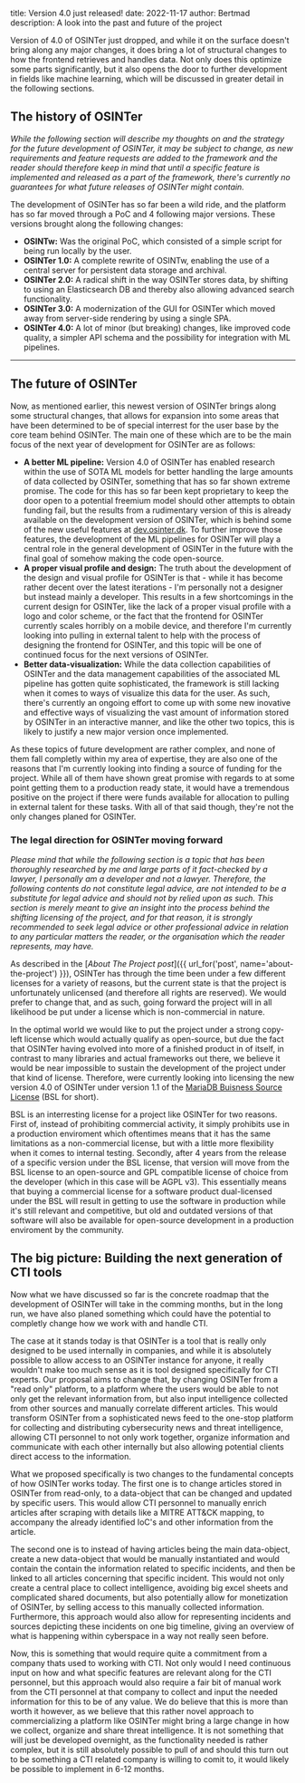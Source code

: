 title: Version 4.0 just released!
date: 2022-11-17
author: Bertmad
description: A look into the past and future of the project

Version of 4.0 of OSINTer just dropped, and while it on the surface doesn't bring along any major changes, it does bring a lot of structural changes to how the frontend retrieves and handles data. Not only does this optimize some parts significantly, but it also opens the door to further development in fields like machine learning, which will be discussed in greater detail in the following sections.

## The history of OSINTer
*While the following section will describe my thoughts on and the strategy for the future development of OSINTer, it may be subject to change, as new requirements and feature requests are added to the framework and the reader should therefore keep in mind that until a specific feature is implemented and released as a part of the framework, there's currently no guarantees for what future releases of OSINTer might contain.*

The development of OSINTer has so far been a wild ride, and the platform has so far moved through a PoC and 4 following major versions. These versions brought along the following changes:

- **OSINTw:** Was the original PoC, which consisted of a simple script for being run locally by the user.
- **OSINTer 1.0:** A complete rewrite of OSINTw, enabling the use of a central server for persistent data storage and archival.
- **OSINTer 2.0:** A radical shift in the way OSINTer stores data, by shifting to using an Elasticsearch DB and thereby also allowing advanced search functionality.
- **OSINTer 3.0:** A modernization of the GUI for OSINTer which moved away from server-side rendering by using a single SPA.
- **OSINTer 4.0:** A lot of minor (but breaking) changes, like improved code quality, a simpler API schema and the possibility for integration with ML pipelines.

<hr>

## The future of OSINTer

Now, as mentioned earlier, this newest version of OSINTer brings along some structural changes, that allows for expansion into some areas that have been determined to be of special interrest for the user base by the core team behind OSINTer. The main one of these which are to be the main focus of the next year of development for OSINTer are as follows:

- **A better ML pipeline:** Version 4.0 of OSINTer has enabled research within the use of SOTA ML models for better handling the large amounts of data collected by OSINTer, something that has so far shown extreme promise. The code for this has so far been kept proprietary to keep the door open to a potential freemium model should other attempts to obtain funding fail, but the results from a rudimentary version of this is already available on the development version of OSINTer, which is behind some of the new useful features at [dev.osinter.dk](https://dev.osinter.dk). To further improve those features, the development of the ML pipelines for OSINTer will play a central role in the general development of OSINTer in the future with the final goal of somehow making the code open-source.
- **A proper visual profile and design:** The truth about the development of the design and visual profile for OSINTer is that - while it has become rather decent over the latest iterations - I'm personally not a designer but instead mainly a developer. This results in a few shortcomings in the current design for OSINTer, like the lack of a proper visual profile with a logo and color scheme, or the fact that the frontend for OSINTer currently scales horribly on a mobile device, and therefore I'm currently looking into pulling in external talent to help with the process of designing the frontend for OSINTer, and this topic will be one of continued focus for the next versions of OSINTer.
- **Better data-visualization:** While the data collection capabilities of OSINTer and the data management capabilities of the associated ML pipeline has gotten quite sophisticated, the framework is still lacking when it comes to ways of visualize this data for the user. As such, there's currently an ongoing effort to come up with some new inovative and effective ways of visualizing the vast amount of information stored by OSINTer in an interactive manner, and like the other two topics, this is likely to justify a new major version once implemented.

As these topics of future development are rather complex, and none of them fall completly within my area of expertise, they are also one of the reasons that I'm currently looking into finding a source of funding for the project. While all of them have shown great promise with regards to at some point getting them to a production ready state, it would have a tremendous positive on the project if there were funds available for allocation to pulling in external talent for these tasks. With all of that said though, they're not the only changes planed for OSINTer.

### The legal direction for OSINTer moving forward
*Please mind that while the following section is a topic that has been thoroughly researched by me and large parts of it fact-checked by a lawyer, I personally am a developer and not a lawyer. Therefore, the following contents do not constitute legal advice, are not intended to be a substitute for legal advice and should not by relied upon as such. This section is merely meant to give an insight into the process behind the shifting licensing of the project, and for that reason, it is strongly recommended to seek legal advice or other professional advice in relation to any particular matters the reader, or the organisation which the reader represents, may have.*

As described in the [*About The Project post*]({{ url_for('post', name='about-the-project') }}), OSINTer has through the time been under a few different licenses for a variety of reasons, but the current state is that the project is unfortunately unlicensed (and therefore all rights are reserved). We would prefer to change that, and as such, going forward the project will in all likelihood be put under a license which is non-commercial in nature.

In the optimal world we would like to put the project under a strong copy-left license which would actually qualify as open-source, but due the fact that OSINTer having evolved into more of a finished product in of itself, in contrast to many libraries and actual frameworks out there, we believe it would be near impossible to sustain the development of the project under that kind of license. Therefore, were currently looking into licensing the new version 4.0 of OSINTer under version 1.1 of the [MariaDB Buisness Source License](https://mariadb.com/bsl11/) (BSL for short).

BSL is an interresting license for a project like OSINTer for two reasons. First of, instead of prohibiting commercial activity, it simply prohibits use in a production enviroment which oftentimes means that it has the same limitations as a non-commercial license, but with a little more flexibility when it comes to internal testing. Secondly, after 4 years from the release of a specific version under the BSL license, that version will move from the BSL license to an open-source and GPL compatible license of choice from the developer (which in this case will be AGPL v3). This essentially means that buying a commercial license for a software product dual-licensed under the BSL will result in getting to use the software in production while it's still relevant and competitive, but old and outdated versions of that software will also be available for open-source development in a production enviroment by the community.

## The big picture: Building the next generation of CTI tools
Now what we have discussed so far is the concrete roadmap that the development of OSINTer will take in the comming months, but in the long run, we have also planed something which could have the potential to completly change how we work with and handle CTI.

The case at it stands today is that OSINTer is a tool that is really only designed to be used internally in companies, and while it is absolutely possible to allow access to an OSINTer instance for anyone, it really wouldn't make too much sense as it is tool designed specifically for CTI experts. Our proposal aims to change that, by changing OSINTer from a "read only" platform, to a platform where the users would be able to not only get the relevant information from, but also input intelligence collected from other sources and manually correlate different articles. This would transform OSINTer from a sophisticated news feed to the one-stop platform for collecting and distributing cybersecurity news and threat intelligence, allowing CTI personnel to not only work together, organize information and communicate with each other internally but also allowing potential clients direct access to the information.

What we proposed specifically is two changes to the fundamental concepts of how OSINTer works today. The first one is to change articles stored in OSINTer from read-only, to a data-object that can be changed and updated by specific users. This would allow CTI personnel to manually enrich articles after scraping with details like a MITRE ATT\&CK mapping, to accompany the already identified IoC's and other information from the article.

The second one is to instead of having articles being the main data-object, create a new data-object that would be manually instantiated and would contain the contain the information related to specific incidents, and then be linked to all articles concerning that specific incident. This would not only create a central place to collect intelligence, avoiding big excel sheets and complicated shared documents, but also potentially allow for monetization of OSINTer, by selling access to this manually collected information. Furthermore, this approach would also allow for representing incidents and sources depicting these incidents on one big timeline, giving an overview of what is happening within cyberspace in a way not really seen before.

Now, this is something that would require quite a commitment from a company thats used to working with CTI. Not only would I need continuous input on how and what specific features are relevant along for the CTI personnel, but this approach would also require a fair bit of manual work from the CTI personnel at that company to collect and input the needed information for this to be of any value. We do believe that this is more than worth it however, as we believe that this rather novel approach to commercializing a platform like OSINTer might bring a large change in how we collect, organize and share threat intelligence. It is not something that will just be developed overnight, as the functionality needed is rather complex, but it is still absolutely possible to pull of and should this turn out to be something a CTI related company is willing to comit to, it would likely be possible to implement in 6-12 months.
